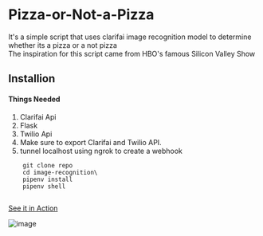 # Pizza-or-Not-a-Pizza
It's a simple script that uses clarifai image recognition model to determine whether its a pizza or a not pizza
<br>The inspiration for this script came from HBO's famous Silicon Valley Show
 
 ## Installion 
#### Things Needed
1) Clarifai Api
2) Flask
 3) Twilio Api
 4) Make sure to export Clarifai and Twilio API.
 5) tunnel localhost using ngrok to create a webhook
 
```
    git clone repo
    cd image-recognition\
    pipenv install
    pipenv shell
    
```
[See it in Action](https://www.youtube.com/watch?v=m_S7caqSFxc)

![image](https://user-images.githubusercontent.com/21070545/38285587-d988a8d6-378e-11e8-8596-0e845db3ab1e.png)

